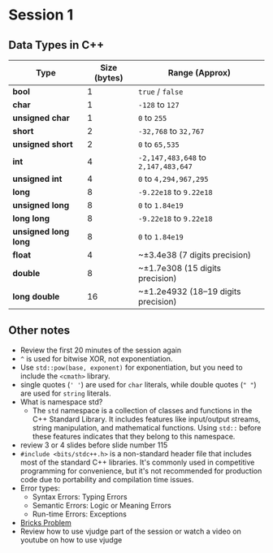 # Session 1

## Data Types in C++

| Type                   | Size (bytes) | Range (Approx)                       |
| ---------------------- | ------------ | ------------------------------------ |
| **bool**               | 1            | `true` / `false`                     |
| **char**               | 1            | `-128` to `127`                      |
| **unsigned char**      | 1            | `0` to `255`                         |
| **short**              | 2            | `-32,768` to `32,767`                |
| **unsigned short**     | 2            | `0` to `65,535`                      |
| **int**                | 4            | `-2,147,483,648` to `2,147,483,647`  |
| **unsigned int**       | 4            | `0` to `4,294,967,295`               |
| **long**               | 8            | `-9.22e18` to `9.22e18`              |
| **unsigned long**      | 8            | `0` to `1.84e19`                     |
| **long long**          | 8            | `-9.22e18` to `9.22e18`              |
| **unsigned long long** | 8            | `0` to `1.84e19`                     |
| **float**              | 4            | \~±3.4e38 (7 digits precision)       |
| **double**             | 8            | \~±1.7e308 (15 digits precision)     |
| **long double**        | 16           | \~±1.2e4932 (18–19 digits precision) |

## Other notes

- Review the first 20 minutes of the session again
- `^` is used for bitwise XOR, not exponentiation.
- Use `std::pow(base, exponent)` for exponentiation, but you need to include the `<cmath>` library.
- single quotes (`' '`) are used for `char` literals, while double quotes (`" "`) are used for `string` literals.
- What is namespace std?
  - The `std` namespace is a collection of classes and functions in the C++ Standard Library. It includes features like input/output streams, string manipulation, and mathematical functions. Using `std::` before these features indicates that they belong to this namespace.
- review 3 or 4 slides before slide number 115
- `#include <bits/stdc++.h>` is a non-standard header file that includes most of the standard C++ libraries. It's commonly used in competitive programming for convenience, but it's not recommended for production code due to portability and compilation time issues.
- Error types:
  - Syntax Errors: Typing Errors
  - Semantic Errors: Logic or Meaning Errors
  - Run-time Errors: Exceptions
- [Bricks Problem](https://vjudge.net/problem/AtCoder-abc186_a)
- Review how to use vjudge part of the session or watch a video on youtube on how to use vjudge
